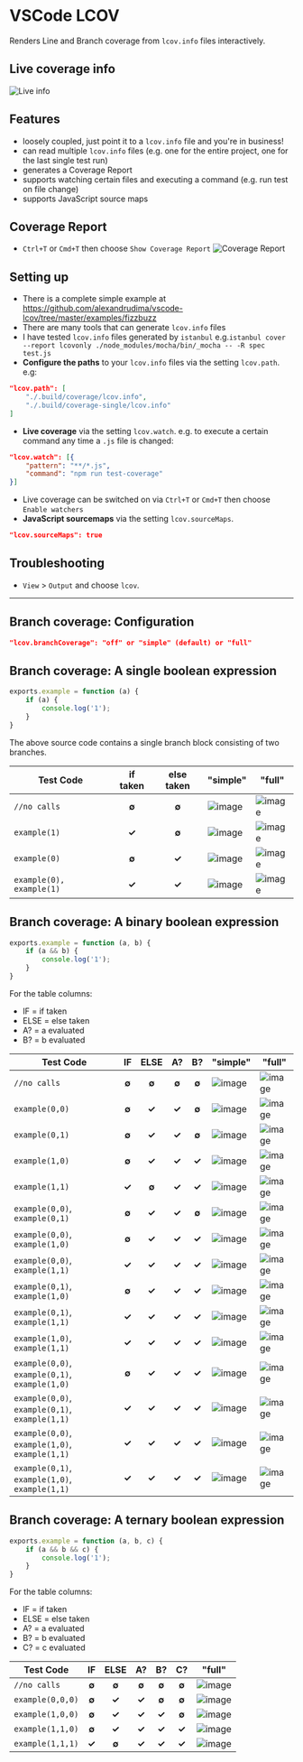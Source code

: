 # VSCode LCOV

Renders Line and Branch coverage from `lcov.info` files interactively.

## Live coverage info

![Live info](https://cloud.githubusercontent.com/assets/5047891/18036349/9101c648-6d68-11e6-9502-4ed14e03f51e.gif)

## Features

* loosely coupled, just point it to a `lcov.info` file and you're in business!
* can read multiple `lcov.info` files (e.g. one for the entire project, one for the last single test run)
* generates a Coverage Report
* supports watching certain files and executing a command (e.g. run test on file change)
* supports JavaScript source maps

## Coverage Report
 * `Ctrl+T` or `Cmd+T` then choose `Show Coverage Report`
![Coverage Report](https://cloud.githubusercontent.com/assets/5047891/18036350/94acd634-6d68-11e6-908b-a18ef6b80c0f.gif)

## Setting up

* There is a complete simple example at https://github.com/alexandrudima/vscode-lcov/tree/master/examples/fizzbuzz
* There are many tools that can generate `lcov.info` files
* I have tested `lcov.info` files generated by `istanbul` e.g.`istanbul cover --report lcovonly ./node_modules/mocha/bin/_mocha -- -R spec test.js`
* **Configure the paths** to your `lcov.info` files via the setting `lcov.path`. e.g:
```json
"lcov.path": [
    "./.build/coverage/lcov.info",
    "./.build/coverage-single/lcov.info"
]
```
* **Live coverage** via the setting `lcov.watch`. e.g. to execute a certain command any time a `.js` file is changed:
```json
"lcov.watch": [{
    "pattern": "**/*.js",
    "command": "npm run test-coverage"
}]
```
* Live coverage can be switched on via `Ctrl+T` or `Cmd+T` then choose `Enable watchers`
* **JavaScript sourcemaps** via the setting `lcov.sourceMaps`.
```json
"lcov.sourceMaps": true
```

## Troubleshooting
 * `View` > `Output` and choose `lcov`.

---

## Branch coverage: Configuration

```json
"lcov.branchCoverage": "off" or "simple" (default) or "full"
```

## Branch coverage: A single boolean expression

```js
exports.example = function (a) {
	if (a) {
		console.log('1');
	}
}
```

The above source code contains a single branch block consisting of two branches.

|  Test Code               | if taken | else taken |  "simple" |  "full" |
|--------------------------|:--------:|:----------:|---------|---------|
| `//no calls`             |   **∅**  |    **∅**   | ![image](https://cloud.githubusercontent.com/assets/5047891/18351583/115a7374-75db-11e6-9ffd-06214ae78f2d.png) | ![image](https://cloud.githubusercontent.com/assets/5047891/18345523/308ccea0-75bc-11e6-8d2c-f15cd8c8796c.png) |
| `example(1)`             |   **✓**  |    **∅**   | ![image](https://cloud.githubusercontent.com/assets/5047891/18346801/942d4d94-75c2-11e6-9925-1349ccffc2bb.png) | ![image](https://cloud.githubusercontent.com/assets/5047891/18346801/942d4d94-75c2-11e6-9925-1349ccffc2bb.png) |
| `example(0)`             |   **∅**  |    **✓**   | ![image](https://cloud.githubusercontent.com/assets/5047891/18346828/b20a862e-75c2-11e6-9404-b16cc955b150.png) | ![image](https://cloud.githubusercontent.com/assets/5047891/18346828/b20a862e-75c2-11e6-9404-b16cc955b150.png) |
| `example(0), example(1)` |   **✓**  |    **✓**   | ![image](https://cloud.githubusercontent.com/assets/5047891/18351595/2267bac8-75db-11e6-95a0-94686bc32b74.png) | ![image](https://cloud.githubusercontent.com/assets/5047891/18346867/d86d2394-75c2-11e6-8c76-ea6de4c57644.png) |

## Branch coverage: A binary boolean expression

```js
exports.example = function (a, b) {
	if (a && b) {
		console.log('1');
	}
}
```

For the table columns:
* IF = if taken
* ELSE = else taken
* A? = a evaluated
* B? = b evaluated

|  Test Code                                     | IF | ELSE | A? | B? |  "simple" | "full" |
|------------------------------------------------|:--------:|:----------:|:-----------:|:-----------:|-----------|--------|
| `//no calls`                                   |   **∅**  |    **∅**   |    **∅**    |    **∅**    | ![image](https://cloud.githubusercontent.com/assets/5047891/18351364/29261450-75da-11e6-8483-11c34b4d0212.png) | ![image](https://cloud.githubusercontent.com/assets/5047891/18349139/f1d6c5d0-75cf-11e6-879b-f561bdd3d44a.png) |
| `example(0,0)`                                 |   **∅**  |    **✓**   |    **✓**    |    **∅**    | ![image](https://cloud.githubusercontent.com/assets/5047891/18351448/80d88048-75da-11e6-90c0-b4d96a029f0e.png) | ![image](https://cloud.githubusercontent.com/assets/5047891/18349161/162373e8-75d0-11e6-868a-bc2c3a9f0bf4.png) |
| `example(0,1)`                                 |   **∅**  |    **✓**   |    **✓**    |    **∅**    | ![image](https://cloud.githubusercontent.com/assets/5047891/18351448/80d88048-75da-11e6-90c0-b4d96a029f0e.png) | ![image](https://cloud.githubusercontent.com/assets/5047891/18349181/33c268b4-75d0-11e6-93e7-9e9249609511.png) |
| `example(1,0)`                                 |   **∅**  |    **✓**   |    **✓**    |    **✓**    | ![image](https://cloud.githubusercontent.com/assets/5047891/18351448/80d88048-75da-11e6-90c0-b4d96a029f0e.png) | ![image](https://cloud.githubusercontent.com/assets/5047891/18349199/4fa9beba-75d0-11e6-83b7-61c54407ad6d.png) |
| `example(1,1)`                                 |   **✓**  |    **∅**   |    **✓**    |    **✓**    | ![image](https://cloud.githubusercontent.com/assets/5047891/18351510/be93476a-75da-11e6-8be9-d62a097781a2.png) | ![image](https://cloud.githubusercontent.com/assets/5047891/18349218/62efca8c-75d0-11e6-8c6c-038e2ecd9ed7.png) |
| `example(0,0)`, `example(0,1)`                 |   **∅**  |    **✓**   |    **✓**    |    **∅**    | ![image](https://cloud.githubusercontent.com/assets/5047891/18351448/80d88048-75da-11e6-90c0-b4d96a029f0e.png) | ![image](https://cloud.githubusercontent.com/assets/5047891/18349295/f89324b2-75d0-11e6-88d9-08034771a6d3.png) |
| `example(0,0)`, `example(1,0)`                 |   **∅**  |    **✓**   |    **✓**    |    **✓**    | ![image](https://cloud.githubusercontent.com/assets/5047891/18351448/80d88048-75da-11e6-90c0-b4d96a029f0e.png) | ![image](https://cloud.githubusercontent.com/assets/5047891/18349328/2014641a-75d1-11e6-8e69-ac28a627abc0.png) |
| `example(0,0)`, `example(1,1)`                 |   **✓**  |    **✓**   |    **✓**    |    **✓**    | ![image](https://cloud.githubusercontent.com/assets/5047891/18351549/eb45eec0-75da-11e6-9f47-4587ca8af982.png) | ![image](https://cloud.githubusercontent.com/assets/5047891/18349355/481f52e4-75d1-11e6-8c18-f083095fb764.png) |
| `example(0,1)`, `example(1,0)`                 |   **∅**  |    **✓**   |    **✓**    |    **✓**    | ![image](https://cloud.githubusercontent.com/assets/5047891/18351448/80d88048-75da-11e6-90c0-b4d96a029f0e.png) | ![image](https://cloud.githubusercontent.com/assets/5047891/18349373/6ffbefe8-75d1-11e6-9762-388882e1f657.png) |
| `example(0,1)`, `example(1,1)`                 |   **✓**  |    **✓**   |    **✓**    |    **✓**    | ![image](https://cloud.githubusercontent.com/assets/5047891/18351549/eb45eec0-75da-11e6-9f47-4587ca8af982.png) | ![image](https://cloud.githubusercontent.com/assets/5047891/18349396/972f8066-75d1-11e6-8ce7-7880854705d2.png) |
| `example(1,0)`, `example(1,1)`                 |   **✓**  |    **✓**   |    **✓**    |    **✓**    | ![image](https://cloud.githubusercontent.com/assets/5047891/18351549/eb45eec0-75da-11e6-9f47-4587ca8af982.png) | ![image](https://cloud.githubusercontent.com/assets/5047891/18349414/ad7cb5be-75d1-11e6-8bed-f07b93c732e5.png) |
| `example(0,0)`, `example(0,1)`, `example(1,0)` |   **∅**  |    **✓**   |    **✓**    |    **✓**    | ![image](https://cloud.githubusercontent.com/assets/5047891/18351448/80d88048-75da-11e6-90c0-b4d96a029f0e.png) | ![image](https://cloud.githubusercontent.com/assets/5047891/18349517/251ff284-75d2-11e6-8945-d910b3b19284.png) |
| `example(0,0)`, `example(0,1)`, `example(1,1)` |   **✓**  |    **✓**   |    **✓**    |    **✓**    | ![image](https://cloud.githubusercontent.com/assets/5047891/18351549/eb45eec0-75da-11e6-9f47-4587ca8af982.png) | ![image](https://cloud.githubusercontent.com/assets/5047891/18349605/7747a390-75d2-11e6-87c5-8f3f887547bf.png) |
| `example(0,0)`, `example(1,0)`, `example(1,1)` |   **✓**  |    **✓**   |    **✓**    |    **✓**    | ![image](https://cloud.githubusercontent.com/assets/5047891/18351549/eb45eec0-75da-11e6-9f47-4587ca8af982.png) | ![image](https://cloud.githubusercontent.com/assets/5047891/18349636/96680152-75d2-11e6-95da-38f11be1ad15.png) |
| `example(0,1)`, `example(1,0)`, `example(1,1)` |   **✓**  |    **✓**   |    **✓**    |    **✓**    | ![image](https://cloud.githubusercontent.com/assets/5047891/18351549/eb45eec0-75da-11e6-9f47-4587ca8af982.png) | ![image](https://cloud.githubusercontent.com/assets/5047891/18349673/b2d450fc-75d2-11e6-8652-81a3f3ce5e26.png) |

## Branch coverage: A ternary boolean expression

```js
exports.example = function (a, b, c) {
	if (a && b && c) {
		console.log('1');
	}
}
```

For the table columns:
* IF = if taken
* ELSE = else taken
* A? = a evaluated
* B? = b evaluated
* C? = c evaluated

|  Test Code                                     | IF | ELSE | A? | B? | C? |  "full" |
|------------------------------------------------|:--------:|:----------:|:-----------:|:-----------:|:-----------:|---------|
| `//no calls`                                   |   **∅**  |    **∅**   |    **∅**    |    **∅**    |    **∅**    | ![image](https://cloud.githubusercontent.com/assets/5047891/18350180/0794aae0-75d5-11e6-8d70-f06642253e73.png) |
| `example(0,0,0)`                               |   **∅**  |    **✓**   |    **✓**    |    **∅**    |    **∅**    | ![image](https://cloud.githubusercontent.com/assets/5047891/18350238/4c59e532-75d5-11e6-9611-cdc10037c1e6.png) |
| `example(1,0,0)`                               |   **∅**  |    **✓**   |    **✓**    |    **✓**    |    **∅**    | ![image](https://cloud.githubusercontent.com/assets/5047891/18350272/6bb6eb0a-75d5-11e6-8be3-3ece76abd900.png) |
| `example(1,1,0)`                               |   **∅**  |    **✓**   |    **✓**    |    **✓**    |    **✓**    | ![image](https://cloud.githubusercontent.com/assets/5047891/18350302/892c2bfa-75d5-11e6-9f38-964d8f58dc1a.png) |
| `example(1,1,1)`                               |   **✓**  |    **∅**   |    **✓**    |    **✓**    |    **✓**    | ![image](https://cloud.githubusercontent.com/assets/5047891/18350320/a53d25b0-75d5-11e6-89e2-98d2ed4ba95d.png) |

